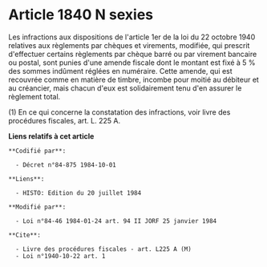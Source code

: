 # Article 1840 N sexies

Les infractions aux dispositions de l'article 1er de la loi du 22 octobre 1940 relatives aux règlements par chèques et
virements, modifiée, qui prescrit d'effectuer certains règlements par chèque barré ou par virement bancaire ou postal, sont
punies d'une amende fiscale dont le montant est fixé à 5 % des sommes indûment réglées en numéraire. Cette amende, qui est
recouvrée comme en matière de timbre, incombe pour moitié au débiteur et au créancier, mais chacun d'eux est solidairement
tenu d'en assurer le règlement total.

(1) En ce qui concerne la constatation des infractions, voir livre des procédures fiscales, art. L. 225 A.

**Liens relatifs à cet article**

	**Codifié par**:

	  - Décret n°84-875 1984-10-01

	**Liens**:

	  - HISTO: Edition du 20 juillet 1984

	**Modifié par**:

	  - Loi n°84-46 1984-01-24 art. 94 II JORF 25 janvier 1984

	**Cite**:

	  - Livre des procédures fiscales - art. L225 A (M)
	  - Loi n°1940-10-22 art. 1
